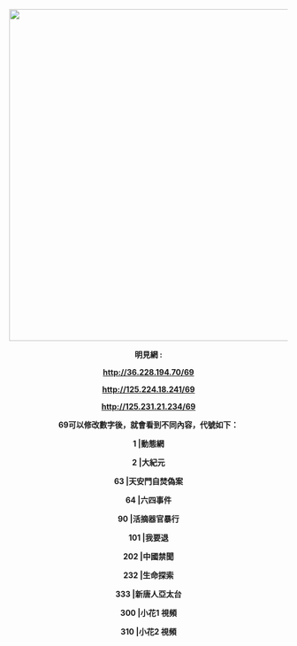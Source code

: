 <div align="center"><img src="/img-2/swspip.jpg" width=600></div><p>

<div align="center"><b>明見網 :<b><P><P>


http://36.228.194.70/69<p>
http://125.224.18.241/69<p>
http://125.231.21.234/69<p>


69可以修改數字後，就會看到不同內容，代號如下：<p><p>

1      |動態網<p>
2      |大紀元<p>
63    |天安門自焚偽案<p>
64    |六四事件<p>
90    |活摘器官暴行<p>
101  |我要退<p>
202  |中國禁聞<p>
232  |生命探索<p>
333  |新唐人亞太台<p>
300  |小花1 視頻<p>
310  |小花2 視頻<p>
</div>




  
